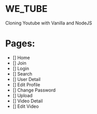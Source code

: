 # WE_TUBE

Cloning Youtube with Vanilla and NodeJS

# Pages:

- [] Home
- [] Join
- [] Login
- [] Search
- [] User Detail
- [] Edit Profile
- [] Change Password
- [] Upload
- [] Video Detail
- [] Edit Video

